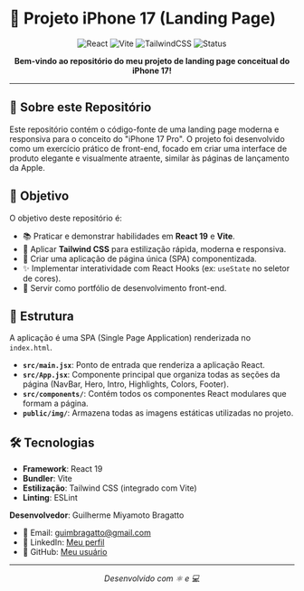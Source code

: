 # 📱 Projeto iPhone 17 (Landing Page)

<div align="center">

![React](https://img.shields.io/badge/React-19-61DAFB?style=for-the-badge&logo=react&logoColor=black)
![Vite](https://img.shields.io/badge/Vite-646CFF?style=for-the-badge&logo=vite&logoColor=white)
![TailwindCSS](https://img.shields.io/badge/Tailwind_CSS-38B2AC?style=for-the-badge&logo=tailwind-css&logoColor=white)
![Status](https://img.shields.io/badge/Status-Concluído-success?style=for-the-badge)

**Bem-vindo ao repositório do meu projeto de landing page conceitual do iPhone 17!**

</div>

---

## 📌 Sobre este Repositório

Este repositório contém o código-fonte de uma landing page moderna e responsiva para o conceito do "iPhone 17 Pro". O projeto foi desenvolvido como um exercício prático de front-end, focado em criar uma interface de produto elegante e visualmente atraente, similar às páginas de lançamento da Apple.

## 🎯 Objetivo

O objetivo deste repositório é:

- 📚 Praticar e demonstrar habilidades em **React 19** e **Vite**.
- 🎨 Aplicar **Tailwind CSS** para estilização rápida, moderna e responsiva.
- 🔄 Criar uma aplicação de página única (SPA) componentizada.
- ✨ Implementar interatividade com React Hooks (ex: `useState` no seletor de cores).
- 🚀 Servir como portfólio de desenvolvimento front-end.

## 📂 Estrutura

A aplicação é uma SPA (Single Page Application) renderizada no `index.html`.

- **`src/main.jsx`**: Ponto de entrada que renderiza a aplicação React.
- **`src/App.jsx`**: Componente principal que organiza todas as seções da página (NavBar, Hero, Intro, Highlights, Colors, Footer).
- **`src/components/`**: Contém todos os componentes React modulares que formam a página.
- **`public/img/`**: Armazena todas as imagens estáticas utilizadas no projeto.

## 🛠️ Tecnologias

- **Framework**: React 19
- **Bundler**: Vite
- **Estilização**: Tailwind CSS (integrado com Vite)
- **Linting**: ESLint

**Desenvolvedor**: Guilherme Miyamoto Bragatto

- 📧 Email: guimbragatto@gmail.com
- 💼 LinkedIn: [Meu perfil](https://www.linkedin.com/in/guilherme-miyamoto-bragatto-2102b4355)
- 🐙 GitHub: [Meu usuário](https://github.com/bragatto-tec)

---

<div align="center">

*Desenvolvido com ⚛️ e 💻*

</div>

